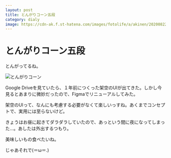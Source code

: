 ```yaml
---
layout: post
title: とんがりコーン五段
category: dialy
image: https://cdn-ak.f.st-hatena.com/images/fotolife/a/akinen/20200822/20200822195027.jpg
---
```


# とんがりコーン五段

とんがってるね。

<img src="https://cdn-ak.f.st-hatena.com/images/fotolife/a/akinen/20200822/20200822195027.jpg" alt="とんがりコーン">

Google Driveを見ていたら、１年前につくった架空のUIが出てきた。しかし今見るとあまりに微妙だったので、Figmaでリニューアルしてみた。

架空のUIって、なんにも考慮する必要がなくて楽しいっすね。あくまでコンセプトで、実用には至らないけど。

 

きょうはお昼に起きてダラダラしていたので、あっという間に夜になってしまった…。あしたは外出するつもり。

美味しいもの食べたいね。

 

じゃあそれで(＝ω＝.)